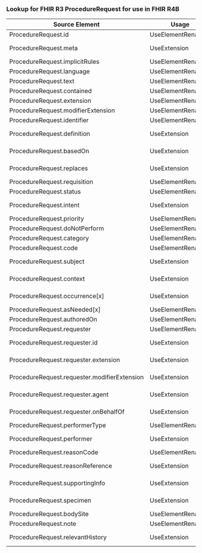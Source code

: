 ### Lookup for FHIR R3 ProcedureRequest for use in FHIR R4B

| Source Element | Usage | Target |
| -------------- | ----- | ------ |
| ProcedureRequest.id | UseElementRenamed | ServiceRequest.id |
| ProcedureRequest.meta | UseExtension | http://hl7.org/fhir/3.0/StructureDefinition/extension-ProcedureRequest.meta |
| ProcedureRequest.implicitRules | UseElementRenamed | ServiceRequest.implicitRules |
| ProcedureRequest.language | UseElementRenamed | ServiceRequest.language |
| ProcedureRequest.text | UseElementRenamed | ServiceRequest.text |
| ProcedureRequest.contained | UseElementRenamed | ServiceRequest.contained |
| ProcedureRequest.extension | UseElementRenamed | ServiceRequest.extension |
| ProcedureRequest.modifierExtension | UseElementRenamed | ServiceRequest.modifierExtension |
| ProcedureRequest.identifier | UseElementRenamed | ServiceRequest.identifier |
| ProcedureRequest.definition | UseExtension | http://hl7.org/fhir/3.0/StructureDefinition/extension-ProcedureRequest.definition |
| ProcedureRequest.basedOn | UseExtension | http://hl7.org/fhir/3.0/StructureDefinition/extension-ProcedureRequest.basedOn |
| ProcedureRequest.replaces | UseExtension | http://hl7.org/fhir/3.0/StructureDefinition/extension-ProcedureRequest.replaces |
| ProcedureRequest.requisition | UseElementRenamed | ServiceRequest.requisition |
| ProcedureRequest.status | UseElementRenamed | ServiceRequest.status |
| ProcedureRequest.intent | UseExtension | http://hl7.org/fhir/3.0/StructureDefinition/extension-ProcedureRequest.intent |
| ProcedureRequest.priority | UseElementRenamed | ServiceRequest.priority |
| ProcedureRequest.doNotPerform | UseElementRenamed | ServiceRequest.doNotPerform |
| ProcedureRequest.category | UseElementRenamed | ServiceRequest.category |
| ProcedureRequest.code | UseElementRenamed | ServiceRequest.code |
| ProcedureRequest.subject | UseExtension | http://hl7.org/fhir/3.0/StructureDefinition/extension-ProcedureRequest.subject |
| ProcedureRequest.context | UseExtension | http://hl7.org/fhir/3.0/StructureDefinition/extension-ProcedureRequest.context |
| ProcedureRequest.occurrence[x] | UseExtension | http://hl7.org/fhir/3.0/StructureDefinition/extension-ProcedureRequest.occurrence |
| ProcedureRequest.asNeeded[x] | UseElementRenamed | ServiceRequest.asNeeded[x] |
| ProcedureRequest.authoredOn | UseElementRenamed | ServiceRequest.authoredOn |
| ProcedureRequest.requester | UseElementRenamed | ServiceRequest.requester |
| ProcedureRequest.requester.id | UseExtension | http://hl7.org/fhir/3.0/StructureDefinition/extension-ProcedureRequest.requester.id |
| ProcedureRequest.requester.extension | UseExtension | http://hl7.org/fhir/3.0/StructureDefinition/extension-ProcedureRequest.requester.extension |
| ProcedureRequest.requester.modifierExtension | UseExtension | http://hl7.org/fhir/3.0/StructureDefinition/extension-ProcedureRequest.requester.modifierExtension |
| ProcedureRequest.requester.agent | UseExtension | http://hl7.org/fhir/3.0/StructureDefinition/extension-ProcedureRequest.requester.agent |
| ProcedureRequest.requester.onBehalfOf | UseExtension | http://hl7.org/fhir/3.0/StructureDefinition/extension-ProcedureRequest.requester.onBehalfOf |
| ProcedureRequest.performerType | UseElementRenamed | ServiceRequest.performerType |
| ProcedureRequest.performer | UseExtension | http://hl7.org/fhir/3.0/StructureDefinition/extension-ProcedureRequest.performer |
| ProcedureRequest.reasonCode | UseElementRenamed | ServiceRequest.reasonCode |
| ProcedureRequest.reasonReference | UseExtension | http://hl7.org/fhir/3.0/StructureDefinition/extension-ProcedureRequest.reasonReference |
| ProcedureRequest.supportingInfo | UseExtension | http://hl7.org/fhir/3.0/StructureDefinition/extension-ProcedureRequest.supportingInfo |
| ProcedureRequest.specimen | UseExtension | http://hl7.org/fhir/3.0/StructureDefinition/extension-ProcedureRequest.specimen |
| ProcedureRequest.bodySite | UseElementRenamed | ServiceRequest.bodySite |
| ProcedureRequest.note | UseElementRenamed | ServiceRequest.note |
| ProcedureRequest.relevantHistory | UseExtension | http://hl7.org/fhir/3.0/StructureDefinition/extension-ProcedureRequest.relevantHistory |
